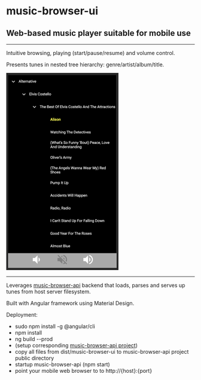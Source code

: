 # music-browser-ui

## Web-based music player suitable for mobile use

---
Intuitive browsing, playing (start/pause/resume) and volume control.

Presents tunes in nested tree hierarchy: genre/artist/album/title.

<img src="screen-shot.png" width="300"/>

---

Leverages [music-browser-api](https://github.com/TimBiernat/music-browser-api) backend that loads, parses and serves up tunes from host server filesystem.

Built with Angular framework using Material Design.

Deployment:

* sudo npm install -g @angular/cli
* npm install
* ng build --prod
* (setup corresponding [music-browser-api project](https://github.com/TimBiernat/music-browser-api))
* copy all files from dist/music-browser-ui to music-browser-api project public directory
* startup music-browser-api (npm start)
* point your mobile web browser to to http://{host}:{port}
